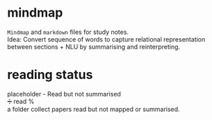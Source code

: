 # mindmap
``Mindmap`` and ``markdown`` files for study notes.  
Idea: Convert sequence of words to capture relational representation between sections + NLU by summarising and reinterpreting.

# reading status
placeholder - Read but not summarised  
➗ read %  
a folder collect papers read but not mapped or summarised.

